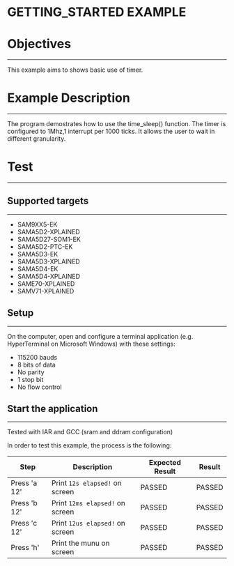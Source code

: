 GETTING_STARTED EXAMPLE
============

# Objectives
------------
This example aims to shows basic use of timer.

# Example Description
---------------------
The program demostrates how to use the time_sleep() function.
The timer is configured to 1Mhz,1 interrupt per 1000 ticks.
It allows the user to wait in different granularity.

# Test
------
## Supported targets
--------------------
* SAM9XX5-EK
* SAMA5D2-XPLAINED
* SAMA5D27-SOM1-EK
* SAMA5D2-PTC-EK
* SAMA5D3-EK
* SAMA5D3-XPLAINED
* SAMA5D4-EK
* SAMA5D4-XPLAINED
* SAME70-XPLAINED
* SAMV71-XPLAINED

## Setup
--------
On the computer, open and configure a terminal application
(e.g. HyperTerminal on Microsoft Windows) with these settings:
 - 115200 bauds
 - 8 bits of data
 - No parity
 - 1 stop bit
 - No flow control

## Start the application
------------------------

Tested with IAR and GCC (sram and ddram configuration)

In order to test this example, the process is the following:

Step | Description | Expected Result | Result
-----|-------------|-----------------|-------
Press 'a 12'   | Print `12s elapsed!` on screen | PASSED | PASSED
Press 'b 12'   | Print `12ms elapsed!` on screen | PASSED | PASSED
Press 'c 12'   | Print `12us elapsed!` on screen | PASSED | PASSED
Press 'h'      | Print the munu on screen | PASSED | PASSED

